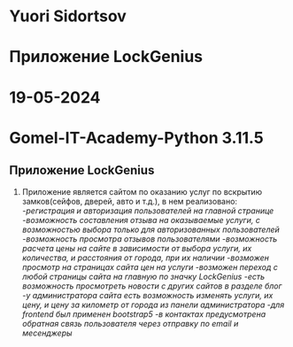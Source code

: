 # Yuori Sidortsov
# Приложение LockGenius
# 19-05-2024
# Gomel-IT-Academy-Python 3.11.5

## Приложение LockGenius
1. Приложение является сайтом по оказанию услуг по вскрытию замков(сейфов, дверей, авто и т.д.), в нем реализовано:
-_регистрация и авторизация пользователей на главной странице_
-_возможность составления отзыва на оказываемые услуги, с возможностью выбора только для авторизованных пользователей_
-_возможность просмотра отзывов пользователями_
-_возможность расчета цены на сайте в зависимости от выбора услуги, их количества, и расстояния от города, при их наличии_
-_возможен просмотр на страницах сайта цен на услуги_
-_возможен переход с любой страницы сайта на главную по значку LockGenius_
-_есть возможность просмотреть новости с других сайтов в разделе блог_
-_у администратора сайта есть возможность изменять услуги, их цену, и цену за километр от города из панели администратора_
-_для frontend был применен bootstrap5_
-_в контактах предусмотрена обратная связь пользователя через отправку по email и месенджеры_
